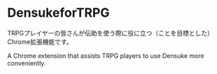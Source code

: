 # DensukeforTRPG
TRPGプレイヤーの皆さんが伝助を使う際に役に立つ（ことを目標とした）Chrome拡張機能です。 

A Chrome extension that assists TRPG players to use Densuke more conveniently.
